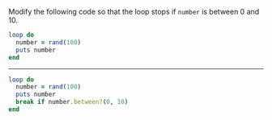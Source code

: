 Modify the following code so that the loop stops if `number` is between 0 and 10.

```ruby
loop do
  number = rand(100)
  puts number
end
```

---

```ruby
loop do
  number = rand(100)
  puts number
  break if number.between?(0, 10)
end
```